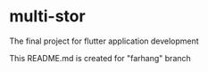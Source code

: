 # multi-stor
The final project for flutter application development

This README.md is created for "farhang" branch